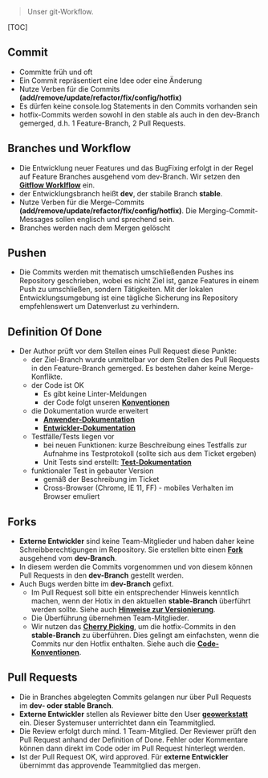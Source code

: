 >Unser git-Workflow.

[TOC]

## Commit
* Committe früh und oft
* Ein Commit repräsentiert eine Idee oder eine Änderung
* Nutze Verben für die Commits **(add/remove/update/refactor/fix/config/hotfix)**
* Es dürfen keine console.log Statements in den Commits vorhanden sein
* hotfix-Commits werden sowohl in den stable als auch in den dev-Branch gemerged, d.h. 1 Feature-Branch, 2 Pull Requests.

## Branches und Workflow
* Die Entwicklung neuer Features und das BugFixing erfolgt in der Regel auf Feature Branches ausgehend vom dev-Branch. Wir setzen den **[Gitflow Worklflow](https://www.atlassian.com/git/tutorials/comparing-workflows#gitflow-workflow)** ein.
* der Entwicklungsbranch heißt **dev**, der stabile Branch **stable**.
* Nutze Verben für die Merge-Commits **(add/remove/update/refactor/fix/config/hotfix)**. Die Merging-Commit-Messages sollen englisch und sprechend sein.
* Branches werden nach dem Mergen gelöscht

## Pushen
* Die Commits werden mit thematisch umschließenden Pushes ins Repository geschrieben, wobei es nicht Ziel ist, ganze Features in einem Push zu umschließen, sondern Tätigkeiten. Mit der lokalen Entwicklungsumgebung ist eine tägliche Sicherung ins Repository empfehlenswert um Datenverlust zu verhindern.

## Definition Of Done
* Der Author prüft vor dem Stellen eines Pull Request diese Punkte:
    - der Ziel-Branch wurde unmittelbar vor dem Stellen des Pull Requests in den Feature-Branch gemerged. Es bestehen daher keine Merge-Konflikte.
    - der Code ist OK
        - Es gibt keine Linter-Meldungen
        - der Code folgt unseren **[Konventionen](conventions.md)**
    - die Dokumentation wurde erweitert
        - **[Anwender-Dokumentation](doc.md)**
        - **[Entwickler-Dokumentation](doc/remoteinterface.md)**
    - Testfälle/Tests liegen vor
        - bei neuen Funktionen: kurze Beschreibung eines Testfalls zur Aufnahme ins Testprotokoll (sollte sich aus dem Ticket ergeben)
        - Unit Tests sind erstellt: **[Test-Dokumentation](doc/Testing.md)**
    - funktionaler Test in gebauter Version
        - gemäß der Beschreibung im Ticket
        - Cross-Browser (Chrome, IE 11, FF) - mobiles Verhalten im Browser emuliert

## Forks
* **Externe Entwickler** sind keine Team-Mitglieder und haben daher keine Schreibberechtigungen im Repository. Sie erstellen bitte einen **[Fork](https://bitbucket.org/geowerkstatt-hamburg/masterportal/fork)** ausgehend vom **dev-Branch**.
* In diesem werden die Commits vorgenommen und von diesem können Pull Requests in den **dev-Branch** gestellt werden.
* Auch Bugs werden bitte im **dev-Branch** gefixt.
    - Im Pull Request soll bitte ein entsprechender Hinweis kenntlich machen, wenn der Hotix in den aktuellen **stable-Branch** überführt werden sollte. Siehe auch **[Hinweise zur Versionierung](doc/Versionierung.md)**.
    - Die Überführung übernehmen Team-Mitglieder.
    - Wir nutzen das **[Cherry Picking](https://git-scm.com/docs/git-cherry-pick)**, um die hotfix-Commits in den **stable-Branch** zu überführen. Dies gelingt am einfachsten, wenn die Commits nur den Hotfix enthalten. Siehe auch die **[Code-Konventionen](conventions.md)**.

## Pull Requests
* Die in Branches abgelegten Commits gelangen nur über Pull Requests im **dev- oder stable Branch**.
* **Externe Entwickler** stellen als Reviewer bitte den User **[geowerkstatt](https://bitbucket.org/geowerkstatt)** ein. Dieser Systemuser unterrichtet dann ein Teammitglied.
* Die Review erfolgt durch mind. 1 Team-Mitglied. Der Reviewer prüft den Pull Request anhand der Definition of Done. Fehler oder Kommentare können dann direkt im Code oder im Pull Request hinterlegt werden.
* Ist der Pull Request OK, wird approved. Für **externe Entwickler** übernimmt das approvende Teammitglied das mergen.
